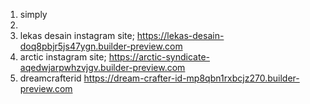 


1. simply
2.
3. lekas desain
instagram
site; https://lekas-desain-doq8pbjr5js47ygn.builder-preview.com
4. arctic
instagram
site; https://arctic-syndicate-aqedwjarpwhzvjgv.builder-preview.com
5. dreamcrafterid
https://dream-crafter-id-mp8qbn1rxbcjz270.builder-preview.com
